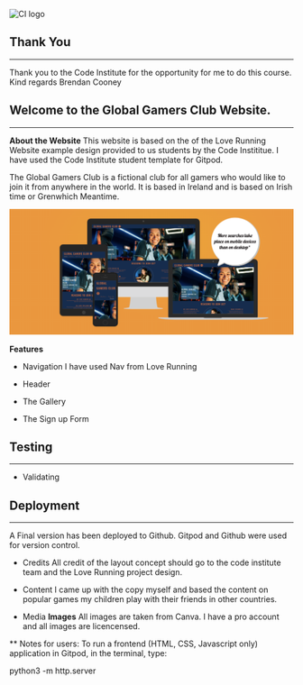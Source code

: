 ![CI logo](https://codeinstitute.s3.amazonaws.com/fullstack/ci_logo_small.png)


## Thank You
------
Thank you to the Code Institute for the opportunity for me to do this course. 
Kind regards
Brendan Cooney 

## Welcome to the Global Gamers Club Website. 
------
**About the Website**
This website is based on the of the Love Running Website example design provided to us students by the Code Instititue.
I have used the Code Institute student template for Gitpod.

The Global Gamers Club is a fictional club for all gamers who would like to join it from anywhere in the world.
It is based in Ireland and is based on Irish time or Grenwhich Meantime.

![Alt text](assets/images/Responsive%20Screenshot.png)









**Features**

* Navigation
I have used Nav from Love Running

* Header

* The Gallery 

* The Sign up Form 

## Testing 

------

* Validating

## Deployment 
------
A Final version has been deployed to Github. Gitpod and Github were used for version control. 


* Credits 
All credit of the layout concept should go to the code institute team and the Love Running project design. 

* Content 
I came up with the copy myself and based the content on popular games my children play with their friends in other countries. 

* Media 
**Images**
All images are taken from Canva. I have a pro account and all images are licencensed. 

** Notes for users:
To run a frontend (HTML, CSS, Javascript only) application in Gitpod, in the terminal, type:

python3 -m http.server
